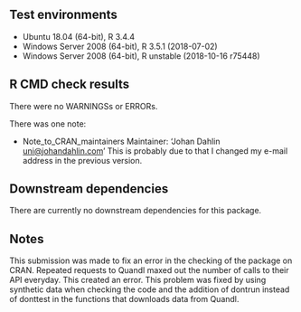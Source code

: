 ## Test environments
* Ubuntu 18.04 (64-bit), R 3.4.4
* Windows Server 2008 (64-bit), R 3.5.1 (2018-07-02)
* Windows Server 2008 (64-bit), R unstable (2018-10-16 r75448)

## R CMD check results
There were no WARNINGSs or ERRORs.

There was one note:
* Note_to_CRAN_maintainers Maintainer: ‘Johan Dahlin <uni@johandahlin.com>’
This is probably due to that I changed my e-mail address in the previous version.

## Downstream dependencies
There are currently no downstream dependencies for this package.

## Notes
This submission was made to fix an error in the checking of the package on CRAN. Repeated requests to Quandl maxed out the number of calls to their API everyday. This created an error. This problem was fixed by using synthetic data when checking the code and the addition of dontrun instead of donttest in the functions that downloads data from Quandl.
